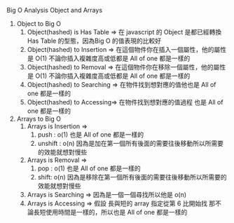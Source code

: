 Big O Analysis Object and Arrays

1. Object to Big O
   1. Object(hashed) is Has Table => 在 javascript 的 Object 是都已經轉換 Has Table 的型態，因為Big O 的值表現的比較好
   2. Object(hashed) to Insertion => 在這個物件你在插入一個屬性，他的屬性是 O(1) 不論你插入複雜度高或低都是 All of one 都是一樣的
   3. Object(hashed) to Removal => 在這個物件你在移除一個屬性，他的屬性是 O(1) 不論你插入複雜度高或低都是 All of one 都是一樣的
   4. Object(hashed) to Searching => 在物件找到想對應的值他也是 All of one 都是一樣的
   5. Object(hashed) to Accessing=> 在物件找到想對應的值過程 也是 All of one 都是一樣的
2. Arrays to Big O
   1. Arrays is Insertion =>
      1. push : o(1) 也是 All of one 都是一樣的
      2. unshift : o(n) 因為是加在第一個所有後面的需要往後移動所以所需要的效能就想對慢些
   2. Arrays is Removal =>
      1. pop : o(1) 也是 All of one 都是一樣的
      2. shift: o(n) 因為是移除在第一個所有後面的需要往後移動所以所需要的效能就想對慢些
   3. Arrays is Searching => 因為是一個一個尋找所以他是  o(n)
   4. Arrays is Accessing => 假設 長與短的 array 指定從第 6 比開始找 那不論長短使用時間是一樣的，所以也是 All of one 都是一樣的

